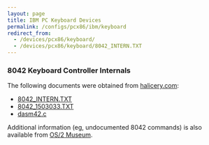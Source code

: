 ```yaml
---
layout: page
title: IBM PC Keyboard Devices
permalink: /configs/pcx86/ibm/keyboard
redirect_from:
  - /devices/pcx86/keyboard/
  - /devices/pcx86/keyboard/8042_INTERN.TXT  
---
```


### 8042 Keyboard Controller Internals

The following documents were obtained from [halicery.com](http://halicery.com/):

- [8042_INTERN.TXT](8042_INTERN.TXT)
- [8042_1503033.TXT](8042_1503033.TXT)
- [dasm42.c](dasm42.c)

Additional information (eg, undocumented 8042 commands) is also available from [OS/2 Museum](http://www.os2museum.com/wp/?p=589).

